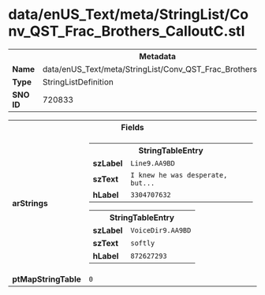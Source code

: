 <h1>data/enUS_Text/meta/StringList/Conv_QST_Frac_Brothers_CalloutC.stl</h1><table><tr><th colspan="100%">Metadata</th></tr><tr><td><b>Name</b></td><td>data/enUS_Text/meta/StringList/Conv_QST_Frac_Brothers_CalloutC.stl</td></tr><tr><td><b>Type</b></td><td>StringListDefinition</td></tr><tr><td><b>SNO ID</b></td><td>720833</td></tr></table>

<table><tr><th colspan="100%">Fields</th></tr><tr><td><b>arStrings</b></td><td><table><tr><th colspan="100%">StringTableEntry</th></tr><tr><td><b>szLabel</b></td><td><code>Line9.AA9BD</code></td></tr><tr><td><b>szText</b></td><td><code>I knew he was desperate, but...</code></td></tr><tr><td><b>hLabel</b></td><td><code>3304707632</code></td></tr></table>


<table><tr><th colspan="100%">StringTableEntry</th></tr><tr><td><b>szLabel</b></td><td><code>VoiceDir9.AA9BD</code></td></tr><tr><td><b>szText</b></td><td><code>softly</code></td></tr><tr><td><b>hLabel</b></td><td><code>872627293</code></td></tr></table>


</td></tr><tr><td><b>ptMapStringTable</b></td><td><code>0</code></td></tr></table>

